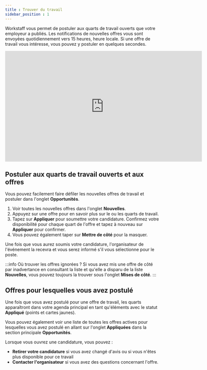 ```yaml
---
title : Trouver du travail
sidebar_position : 1
---
```


Workstaff vous permet de postuler aux quarts de travail ouverts que votre employeur a publiés. Les notifications de nouvelles offres vous sont envoyées quotidiennement
vers 15 heures, heure locale. Si une offre de travail vous intéresse, vous pouvez y postuler en quelques secondes.

<iframe width="640" height="360" src="https://www.loom.com/embed/b405394562264574bfc3380802222704" frameborder="0" webkitallowfullscreen mozallowfullscreen allowfullscreen></iframe>

## Postuler aux quarts de travail ouverts et aux offres

Vous pouvez facilement faire défiler les nouvelles offres de travail et postuler dans l'onglet **Opportunités**.

1. Voir toutes les nouvelles offres dans l'onglet **Nouvelles**.
2. Appuyez sur une offre pour en savoir plus sur le ou les quarts de travail.
3. Tapez sur **Appliquer** pour soumettre votre candidature. Confirmez votre disponibilité pour chaque quart de l'offre et tapez à nouveau sur **Appliquer** pour confirmer.
4. Vous pouvez également taper sur **Mettre de côté** pour la masquer.

Une fois que vous aurez soumis votre candidature, l'organisateur de l'événement la recevra et vous serez informé s'il vous sélectionne pour le poste.

:::info Où trouver les offres ignorées ?
Si vous avez mis une offre de côté par inadvertance en consultant la liste et qu'elle a disparu de la liste **Nouvelles**, vous pouvez toujours la trouver sous l'onglet **Mises de côté**.
:::

## Offres pour lesquelles vous avez postulé

Une fois que vous avez postulé pour une offre de travail, les quarts apparaîtront dans votre agenda principal en tant qu'éléments avec le statut **Appliqué** (points et cartes jaunes).

Vous pouvez également voir une liste de toutes les offres actives pour lesquelles vous avez postulé en allant sur l'onglet **Appliquées** dans la section principale **Opportunités**.

Lorsque vous ouvrez une candidature, vous pouvez :

- **Retirer votre candidature** si vous avez changé d'avis ou si vous n'êtes plus disponible pour ce travail
- **Contacter l'organisateur** si vous avez des questions concernant l'offre.
